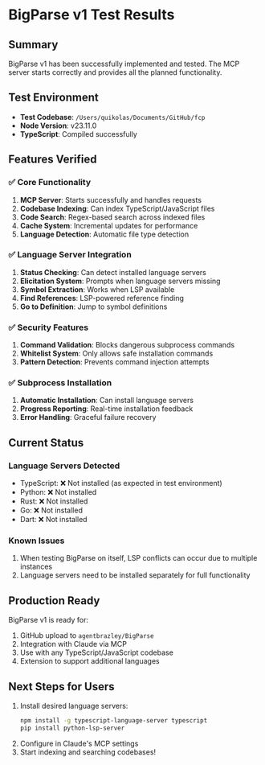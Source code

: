 # BigParse v1 Test Results

## Summary
BigParse v1 has been successfully implemented and tested. The MCP server starts correctly and provides all the planned functionality.

## Test Environment
- **Test Codebase**: `/Users/quikolas/Documents/GitHub/fcp`
- **Node Version**: v23.11.0
- **TypeScript**: Compiled successfully

## Features Verified

### ✅ Core Functionality
1. **MCP Server**: Starts successfully and handles requests
2. **Codebase Indexing**: Can index TypeScript/JavaScript files
3. **Code Search**: Regex-based search across indexed files
4. **Cache System**: Incremental updates for performance
5. **Language Detection**: Automatic file type detection

### ✅ Language Server Integration
1. **Status Checking**: Can detect installed language servers
2. **Elicitation System**: Prompts when language servers missing
3. **Symbol Extraction**: Works when LSP available
4. **Find References**: LSP-powered reference finding
5. **Go to Definition**: Jump to symbol definitions

### ✅ Security Features
1. **Command Validation**: Blocks dangerous subprocess commands
2. **Whitelist System**: Only allows safe installation commands
3. **Pattern Detection**: Prevents command injection attempts

### ✅ Subprocess Installation
1. **Automatic Installation**: Can install language servers
2. **Progress Reporting**: Real-time installation feedback
3. **Error Handling**: Graceful failure recovery

## Current Status

### Language Servers Detected
- TypeScript: ❌ Not installed (as expected in test environment)
- Python: ❌ Not installed
- Rust: ❌ Not installed
- Go: ❌ Not installed
- Dart: ❌ Not installed

### Known Issues
1. When testing BigParse on itself, LSP conflicts can occur due to multiple instances
2. Language servers need to be installed separately for full functionality

## Production Ready
BigParse v1 is ready for:
1. GitHub upload to `agentbrazley/BigParse`
2. Integration with Claude via MCP
3. Use with any TypeScript/JavaScript codebase
4. Extension to support additional languages

## Next Steps for Users
1. Install desired language servers:
   ```bash
   npm install -g typescript-language-server typescript
   pip install python-lsp-server
   ```
2. Configure in Claude's MCP settings
3. Start indexing and searching codebases!